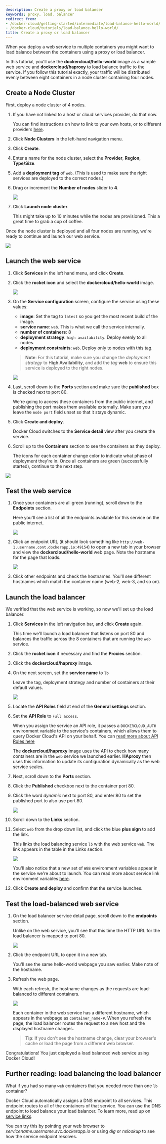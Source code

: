 ```yaml
---
description: Create a proxy or load balancer
keywords: proxy, load, balancer
redirect_from:
- /docker-cloud/getting-started/intermediate/load-balance-hello-world/
- /docker-cloud/tutorials/load-balance-hello-world/
title: Create a proxy or load balancer
---
```


When you deploy a web service to multiple containers you might want to load
balance between the containers using a proxy or load balancer.

In this tutorial, you'll use the **dockercloud/hello-world** image as a sample
web service and **dockercloud/haproxy** to load balance traffic to the service.
If you follow this tutorial exactly, your traffic will be distributed evenly
between eight containers in a node cluster containing four nodes.

## Create a Node Cluster

First, deploy a node cluster of 4 nodes.

1. If you have not linked to a host or cloud services provider, do that now.

    You can find instructions on how to link to your own hosts, or to different providers [here](../infrastructure/index.md).

2. Click **Node Clusters** in the left-hand navigation menu.

3. Click **Create**.

4. Enter a name for the node cluster, select the **Provider**, **Region**,  **Type/Size**.

5. Add a **deployment tag** of `web`. (This is used to make sure the right services are deployed to the correct nodes.)

5. Drag or increment the **Number of nodes** slider to **4**.

    ![](images/lbd-node-wizard.png)

4. Click **Launch node cluster**.

    This might take up to 10 minutes while the nodes are provisioned. This a great time to grab a cup of coffee.

Once the node cluster is deployed and all four nodes are running, we're
ready to continue and launch our web service.

![](images/lbd-four-nodes.png)

## Launch the web service

1. Click **Services** in the left hand menu, and click **Create**.

3. Click the **rocket icon** and select the **dockercloud/hello-world** image.

    ![](images/lbd-hello-world-jumpstart.png)

4. On the **Service configuration** screen, configure the service using these values:

    * **image**: Set the tag to `latest` so you get the most recent build of the image.
    * **service name**: `web`. This is what we call the service internally.
    * **number of containers**: 8
    * **deployment strategy**: `high availability`. Deploy evenly to all nodes.
    * **deployment constraints**: `web`. Deploy only to nodes with this tag.

    > **Note**: For this tutorial, make sure you change the *deployment strategy* to **High Availability**, and add the *tag* **web** to ensure this service is deployed to the right nodes.

    ![](images/lbd-web-conf.png)

5. Last, scroll down to the **Ports** section and make sure the **published** box is checked next to port 80.

    We're going to access these containers from the public internet, and
    publishing the port makes them available externally. Make sure you leave the
    `node port` field unset so that it stays dynamic.

6. Click **Create and deploy**.

    Docker Cloud switches to the **Service detail** view after you create the
    service.

7. Scroll up to the **Containers** section to see the containers as they deploy.

    The icons for each container change color to indicate what phase of deployment they're in. Once all containers are green (successfully started), continue to the next step.

![](images/lbd-containers-start.png)

## Test the web service

1. Once your containers are all green (running), scroll down to the
**Endpoints** section.

    Here you'll see a list of all the endpoints available for this service on the public internet.

    ![](images/lbd-endpoints.png)

2. Click an endpoint URL (it should look something like
`http://web-1.username.cont.dockerapp.io:49154`) to open a new tab in your
browser and view the **dockercloud/hello-world** web page. Note the hostname for the page that loads.

    ![](images/lbd-hostname-1.png)

3. Click other endpoints and check the hostnames. You'll see different hostnames
which match the container name (web-2, web-3, and so on).

## Launch the load balancer

We verified that the web service is working, so now we'll set up the load balancer.

1. Click **Services** in the left navigation bar, and click **Create** again.

    This time we'll launch a load balancer that listens on port 80 and balances the traffic across the 8 containers that are running the `web` service. 

3. Click the **rocket icon** if necessary and find the **Proxies** section.

4. Click the **dockercloud/haproxy** image.

5. On the next screen, set the **service name** to `lb`

    Leave the tag, deployment strategy and number of containers at their default values.

    ![](images/lbd-lb-conf.png)

6. Locate the **API Roles** field at end of the **General settings** section.

7. Set the **API Role** to `Full access`.

    When you assign the service an API role, it passes a `DOCKERCLOUD_AUTH`
    environment variable to the service's containers, which allows them to query
    Docker Cloud's API on your behalf. You can [read more about API Roles here](../apps/api-roles.md)

    The **dockercloud/haproxy** image uses the API to check how many containers
    are in the `web` service we launched earlier. **HAproxy** then uses this
    information to update its configuration dynamically as the web service
    scales. 

8. Next, scroll down to the **Ports** section.

9. Click the **Published** checkbox next to the container port 80.

10. Click the word *dynamic* next to port 80, and enter 80 to set the published
port to also use port 80. 

    ![](images/lbd-lb-ports.png)

11. Scroll down to the **Links** section.

12. Select `web` from the drop down list, and click the blue **plus sign** to
add the link.

    This links the load balancing service `lb` with the web service `web`. The
    link appears in the table in the Links section.

    ![](images/lbd-lb-envvar.png)

    You'll also notice that a new set of `WEB` environment variables
    appear in the service we're about to launch. You can read more about
    service link environment variables [here](../apps/service-links.md).

13. Click **Create and deploy** and confirm that the service launches.

## Test the load-balanced web service

1. On the load balancer service detail page, scroll down to the **endpoints** section.

    Unlike on the web service, you'll see that this time the HTTP URL for the load balancer is mapped to port 80. 

    ![](images/lbd-lb-endpoint.png)

2. Click the endpoint URL to open it in a new tab.

    You'll see the same hello-world webpage you saw earlier. Make note of the hostname.

3. Refresh the web page.

    With each refresh, the hostname changes as the requests are load-balanced to
    different containers. 

    ![](images/lbd-reload.gif)

    Each container in the web service has a different hostname, which
    appears in the webpage as `container_name-#`. When you refresh the
    page, the load balancer routes the request to a new host and the displayed hostname changes.

    > **Tip**: If you don't see the hostname change, clear your browser's cache
    or load the page from a different web browser. 

Congratulations! You just deployed a load balanced web service using Docker
Cloud!

## Further reading: load balancing the load balancer

What if you had so many `web` containers that you needed more than one `lb`
container?

Docker Cloud automatically assigns a DNS endpoint to all services. This endpoint
routes to all of the containers of that service. You can use the DNS endpoint to
load balance your load balancer. To learn more, read up on [service
links](service-links.md).

You can try this by pointing your web browser to
*servicename.username.svc.dockerapp.io* or  using *dig* or *nslookup* to see how
the service endpoint resolves.